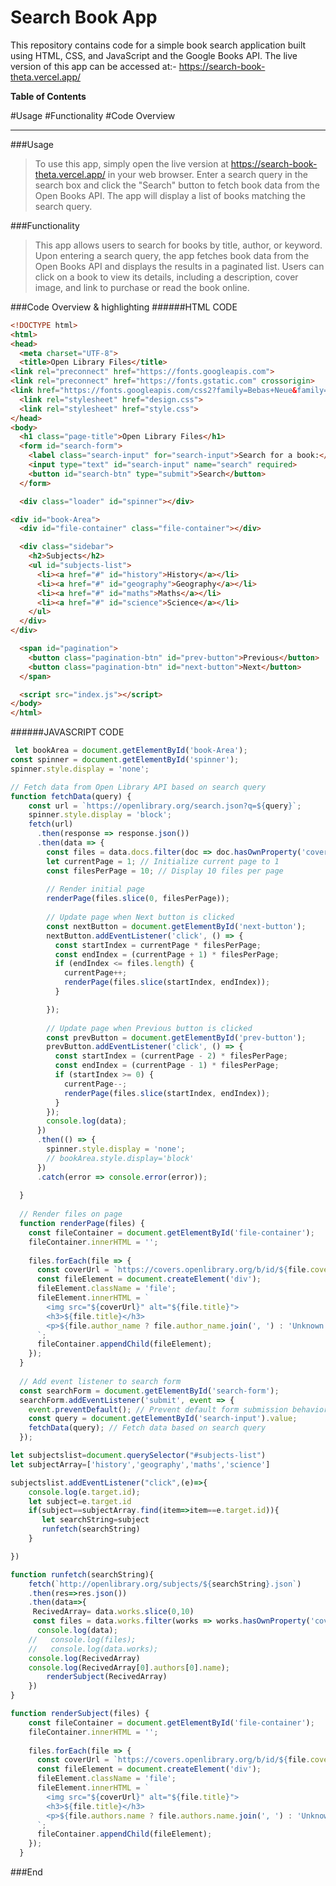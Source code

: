 # Search Book App

This repository contains code for a simple book search application built using HTML, CSS, and JavaScript and the Google Books API. The live version of this app can be accessed at:- https://search-book-theta.vercel.app/



**Table of Contents**


#Usage
#Functionality
#Code Overview


----


###Usage

> To use this app, simply open the live version at  https://search-book-theta.vercel.app/ in your web browser. Enter a search query in the search box and click the "Search" button to fetch book data from the Open Books API. The app will display a list of books matching the search query.
                    

###Functionality

> This app allows users to search for books by title, author, or keyword. Upon entering a search query, the app fetches book data from the Open Books API and displays the results in a paginated list. Users can click on a book to view its details, including a description, cover image, and link to purchase or read the book online.



###Code Overview & highlighting
######HTML CODE
```html
<!DOCTYPE html>
<html>
<head>
  <meta charset="UTF-8">
  <title>Open Library Files</title>
<link rel="preconnect" href="https://fonts.googleapis.com">
<link rel="preconnect" href="https://fonts.gstatic.com" crossorigin>
<link href="https://fonts.googleapis.com/css2?family=Bebas+Neue&family=Inter:wght@400;600;700&family=Rubik:ital,wght@0,300;0,400;0,500;0,600;0,700;0,800;0,900;1,300;1,400;1,500;1,600;1,700;1,800;1,900&display=swap" rel="stylesheet">
  <link rel="stylesheet" href="design.css">
  <link rel="stylesheet" href="style.css">
</head>
<body>
  <h1 class="page-title">Open Library Files</h1>
  <form id="search-form">
    <label class="search-input" for="search-input">Search for a book:</label>
    <input type="text" id="search-input" name="search" required>
    <button id="search-btn" type="submit">Search</button>
  </form>

  <div class="loader" id="spinner"></div>

<div id="book-Area">
  <div id="file-container" class="file-container"></div>

  <div class="sidebar">
    <h2>Subjects</h2>
    <ul id="subjects-list">
      <li><a href="#" id="history">History</a></li>
      <li><a href="#" id="geography">Geography</a></li>
      <li><a href="#" id="maths">Maths</a></li>
      <li><a href="#" id="science">Science</a></li>
    </ul>
  </div>
</div>

  <span id="pagination">
    <button class="pagination-btn" id="prev-button">Previous</button>
    <button class="pagination-btn" id="next-button">Next</button>
  </span>

  <script src="index.js"></script>
</body>
</html>
```
######JAVASCRIPT CODE
```javascript
 let bookArea = document.getElementById('book-Area');
const spinner = document.getElementById('spinner');
spinner.style.display = 'none';

// Fetch data from Open Library API based on search query
function fetchData(query) {
    const url = `https://openlibrary.org/search.json?q=${query}`;
    spinner.style.display = 'block';
    fetch(url)
      .then(response => response.json())
      .then(data => {
        const files = data.docs.filter(doc => doc.hasOwnProperty('cover_i')); // Filter out files without cover images
        let currentPage = 1; // Initialize current page to 1
        const filesPerPage = 10; // Display 10 files per page
  
        // Render initial page
        renderPage(files.slice(0, filesPerPage));
  
        // Update page when Next button is clicked
        const nextButton = document.getElementById('next-button');
        nextButton.addEventListener('click', () => {
          const startIndex = currentPage * filesPerPage;
          const endIndex = (currentPage + 1) * filesPerPage;
          if (endIndex <= files.length) {
            currentPage++;
            renderPage(files.slice(startIndex, endIndex));
          }

        });
  
        // Update page when Previous button is clicked
        const prevButton = document.getElementById('prev-button');
        prevButton.addEventListener('click', () => {
          const startIndex = (currentPage - 2) * filesPerPage;
          const endIndex = (currentPage - 1) * filesPerPage;
          if (startIndex >= 0) {
            currentPage--;
            renderPage(files.slice(startIndex, endIndex));
          }
        });
        console.log(data);
      })
      .then(() => {
        spinner.style.display = 'none';
        // bookArea.style.display='block'
      })
      .catch(error => console.error(error));
  
  }
  
  // Render files on page
  function renderPage(files) {
    const fileContainer = document.getElementById('file-container');
    fileContainer.innerHTML = '';
  
    files.forEach(file => {
      const coverUrl = `https://covers.openlibrary.org/b/id/${file.cover_i}-M.jpg`;
      const fileElement = document.createElement('div');
      fileElement.className = 'file';
      fileElement.innerHTML = `
        <img src="${coverUrl}" alt="${file.title}">
        <h3>${file.title}</h3>
        <p>${file.author_name ? file.author_name.join(', ') : 'Unknown Author'}</p>
      `;
      fileContainer.appendChild(fileElement);
    });
  }
  
  // Add event listener to search form
  const searchForm = document.getElementById('search-form');
  searchForm.addEventListener('submit', event => {
    event.preventDefault(); // Prevent default form submission behavior
    const query = document.getElementById('search-input').value;
    fetchData(query); // Fetch data based on search query
  });

let subjectslist=document.querySelector("#subjects-list")
let subjectArray=['history','geography','maths','science']

subjectslist.addEventListener("click",(e)=>{
    console.log(e.target.id);
    let subject=e.target.id
    if(subject==subjectArray.find(item=>item==e.target.id)){
       let searchString=subject
       runfetch(searchString)
    }

})

function runfetch(searchString){
    fetch(`http://openlibrary.org/subjects/${searchString}.json`)
    .then(res=>res.json())
    .then(data=>{
     RecivedArray= data.works.slice(0,10)
     const files = data.works.filter(works => works.hasOwnProperty('cover_i'));
      console.log(data);
    //   console.log(files);
    //   console.log(data.works);
    console.log(RecivedArray)
    console.log(RecivedArray[0].authors[0].name);
        renderSubject(RecivedArray)
    })
}

function renderSubject(files) {
    const fileContainer = document.getElementById('file-container');
    fileContainer.innerHTML = '';
  
    files.forEach(file => {
      const coverUrl = `https://covers.openlibrary.org/b/id/${file.cover_id}-M.jpg`;
      const fileElement = document.createElement('div');
      fileElement.className = 'file';
      fileElement.innerHTML = `
        <img src="${coverUrl}" alt="${file.title}">
        <h3>${file.title}</h3>
        <p>${file.authors.name ? file.authors.name.join(', ') : 'Unknown Author'}</p>
      `;
      fileContainer.appendChild(fileElement);
    });
  }
```


###End
